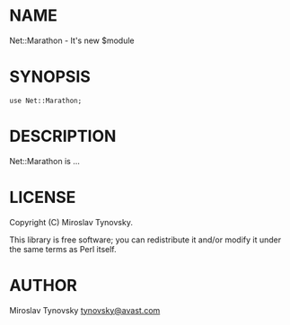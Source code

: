 # NAME

Net::Marathon - It's new $module

# SYNOPSIS

    use Net::Marathon;

# DESCRIPTION

Net::Marathon is ...

# LICENSE

Copyright (C) Miroslav Tynovsky.

This library is free software; you can redistribute it and/or modify
it under the same terms as Perl itself.

# AUTHOR

Miroslav Tynovsky <tynovsky@avast.com>
